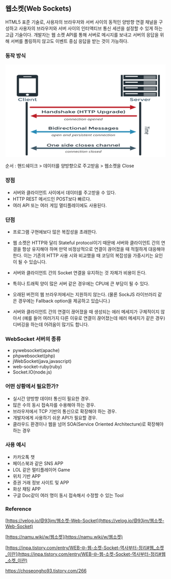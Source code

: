 ## 웹소켓(Web Sockets)

HTML5 표준 기술로, 사용자의 브라우저와 서버 사이의 동적인 양방향 연결 채널을 구성하고 사용자의 브라우저와 서버 사이의 인터액티브 통신 세션을 설정할 수 있게 하는 고급 기술이다. 개발자는 웹 소켓 API를 통해 서버로 메시지를 보내고 서버의 응답을 위해 서버를 폴링하지 않고도 이벤트 중심 응답을 받는 것이 가능하다.

### 동작 방식

![image-20220805192704074](../images/image-20220805192704074.png)

순서 : 핸드쉐이크 > 데이터를 양방향으로 주고받음 > 웹소켓을 Close

### 장점

- 서버와 클라이언트 사이에서 데이터를 주고받을 수 있다.
- HTTP REST 메서드인 POST보다 빠르다.
- 여러 API 또는 여러 게임 멀티플레이에도 사용된다.

### 단점

- 프로그램 구현에보다 많은 복잡성을 초래한다.

- 웹 소켓은 HTTP와 달리 Stateful protocol이기 때문에 서버와 클라이언트 간의 연결을 항상 유지해야 하며 만약 비정상적으로 연결이 끊어졌을 때 적절하게 대응해야 한다. 이는 기존의 HTTP 사용 시와 비교했을 때 코딩의 복잡성을 가중시키는 요인이 될 수 있습니다.
- 서버와 클라이언트 간의 Socket 연결을 유지하는 것 자체가 비용이 든다.
- 특히나 트래픽 양이 많은 서버 같은 경우에는 CPU에 큰 부담이 될 수 있다.
- 오래된 버전의 웹 브라우저에서는 지원하지 않는다. (물론 SockJS 라이브러리 같은 경우에는 Fallback option을 제공하고 있습니다.)
- 서버와 클라이언트 간의 연결이 끊어졌을 때 생성되는 에러 메세지가 구체적이지 않아서 (예를 들어 여러가지 다른 이유로 연결이 끊어졌는데 에러 메세지가 같은 경우) 디버깅을 하는데 어려움이 많기도 합니다.

### WebSocket 서버의 종류

- pywebsocket(apache)
- phpwebsocket(php)
- jWebSocket(java,javascript)
- web-socket-ruby(ruby)
- Socket.IO(node.js)

### 어떤 상황에서 필요한가?

- 실시간 양방향 데이터 통신이 필요한 경우.
- 많은 수의 동시 접속자를 수용해야 하는 경우.
- 브라우저에서 TCP 기반의 통신으로 확장해야 하는 경우.
- 개발자에게 사용하기 쉬운 API가 필요할 경우.
- 클라우드 환경이나 웹을 넘어 SOA(Service Oriented Architecture)로 확장해야 하는 경우

### 사용 예시

- 카카오톡 챗
- 페이스북과 같은 SNS APP
- LOL 같은 멀티플레이어 Game
- 위치 기반 APP
- 증권 거래 정보 사이트 및 APP
- 화상 채팅 APP
- 구글 Doc같이 여러 명이 동시 접속해서 수정할 수 있는 Tool



### Reference

[https://velog.io/@93jm/웹소켓-Web-Socket](https://velog.io/@93jm/웹소켓-Web-Socket)

[https://namu.wiki/w/웹소켓](https://namu.wiki/w/웹소켓)

[https://inpa.tistory.com/entry/WEB-🌐-웹-소켓-Socket-역사부터-정리#웹_소켓_이란](https://inpa.tistory.com/entry/WEB-🌐-웹-소켓-Socket-역사부터-정리#웹_소켓_이란)

https://choseongho93.tistory.com/266